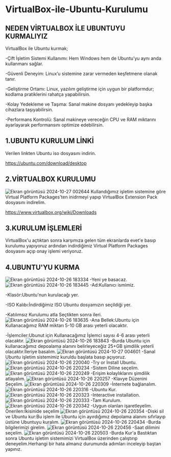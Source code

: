 # VirtualBox-ile-Ubuntu-Kurulumu
## NEDEN VİRTUALBOX İLE UBUNTUYU KURMALIYIZ
VirtualBox ile Ubuntu kurmak;

-Çift İşletim Sistemi Kullanımı: Hem Windows hem de Ubuntu’yu aynı anda kullanmanı sağlar.

-Güvenli Deneyim: Linux’u sistemine zarar vermeden keşfetmene olanak tanır.

-Geliştirme Ortamı: Linux, yazılım geliştirme için uygun bir platformdur; kodlama pratiklerini rahatça yapabilirsin.

-Kolay Yedekleme ve Taşıma: Sanal makine dosyanı yedekleyip başka cihazlara taşıyabilirsin.

-Performans Kontrolü: Sanal makineye vereceğin CPU ve RAM miktarını ayarlayarak performansını optimize edebilirsin.
## 1.UBUNTU KURULUM LİNKİ
Verilen linkten Ubuntu iso dosyasını indirin.

https://ubuntu.com/download/desktop
## 2.VİRTUALBOX KURULUMU
![Ekran görüntüsü 2024-10-27 002644](https://github.com/user-attachments/assets/7e58206a-d83a-4201-92ca-76c8b66e7aaa)
Kullandığımız işletim sistemine göre Virtual Platform Packages'ten inidrmeyi yapıp VirtualBox Extension Pack dosyasını indirelim.

https://www.virtualbox.org/wiki/Downloads
## 3.KURULUM İŞLEMLERİ
VirtualBox'u açtıktan sonra karşımıza gelen tüm ekranlarda evet'e basıp kurulumu yapıyoruz ardından indirdiğimiz Virtual Platform Packages dosyasını açıp onay işlemi veriyoruz.
## 4.UBUNTU'YU KURMA
![Ekran görüntüsü 2024-10-26 183334](https://github.com/user-attachments/assets/8ca0545a-70e4-42bb-8786-1910ff4e2a86)
-Yeni ye basacaz.
![Ekran görüntüsü 2024-10-26 183445](https://github.com/user-attachments/assets/ce0b1061-d7c8-4445-a5e1-b02b0ce725e3)
-Ad:Kullanıcı ismimiz.

-Klasör:Ubuntu'nun kurulacağı yer.

-ISO Kalıbı:İndirdiğimiz ISO Ubuntu dosyamızın seçildiği yer.

-Katılımsız Kurulumu atla Seçtikten sonra ileri.
![Ekran görüntüsü 2024-10-26 183635](https://github.com/user-attachments/assets/49586c18-b44b-4c09-a44d-3db8d45bc807)
-Ana Bellek:Ubuntu için Kullanacağımız RAM miktarı 5-10 GB arası yeterli olacaktır.

-İşlemciler:Ubunut için Kullanacağımız İşlemci sayısı 4-6 arası yeterli olacaktır.
![Ekran görüntüsü 2024-10-26 183843](https://github.com/user-attachments/assets/d76bf976-0c5b-4db3-9f9f-4cf3ef0cb84e)
-Burda Ubuntu için kullanacağımız depoalama alanını belirleyeceğiz 25+GB şimdilik yeterli olacaktır.İleriye basalım.
![Ekran görüntüsü 2024-10-27 004601](https://github.com/user-attachments/assets/8f0576c1-bfa9-4339-92b2-aeca2ea49b89)
-Sanal Ubuntu işletim sistemimiz kuruldu başlata basıp açıyoruz.
![Ekran görüntüsü 2024-10-26 220040](https://github.com/user-attachments/assets/bea3bc05-5705-41be-a4d6-22a70b6cce33)
-Try or İnstall Ubuntu.
![Ekran görüntüsü 2024-10-26 220234](https://github.com/user-attachments/assets/da220e08-2b0d-49ae-8c8d-9bcd60c10557)
-Sistem Diline seçelim.
![Ekran görüntüsü 2024-10-26 220249](https://github.com/user-attachments/assets/e8fddace-3eb3-4f19-b21b-a0fc608ab1c6)
-Erişim kolaylıklarını şimdilik atlayalım.
![Ekran görüntüsü 2024-10-26 220257](https://github.com/user-attachments/assets/96dad85f-0a98-4737-b27a-b31d9dfdf114)
-Klavye Düzenini Seçelim.
![Ekran görüntüsü 2024-10-26 220309](https://github.com/user-attachments/assets/d0351f62-fb23-48a7-b0f0-6c61cc3873bd)
-İnternete bağlanalım.
![Ekran görüntüsü 2024-10-26 220316](https://github.com/user-attachments/assets/cd90c679-3e8d-428c-94d2-d559662ad50c)
-Ubuntu Kur.
![Ekran görüntüsü 2024-10-26 220323](https://github.com/user-attachments/assets/77d2304f-db79-4fec-a99a-7e9b6f5a5f3e)
-Interactive installation.
![Ekran görüntüsü 2024-10-26 220333](https://github.com/user-attachments/assets/28a6dbe9-5685-4e58-bc7a-187a2ff1398e)
-Tam Kurulum.
![Ekran görüntüsü 2024-10-26 220342](https://github.com/user-attachments/assets/de10dde4-6f4d-46fb-94ce-f0563e9d6d4f)
-Uygun olanları işaretleyelim.
Önerilen:İkisinide seçelim
![Ekran görüntüsü 2024-10-26 220354](https://github.com/user-attachments/assets/1f89e1f3-7976-4a26-be3f-9796649fbbd0)
-Diski sil ve Ubuntu kur:Bu işlem ile Ubuntu için ayırdığımız depolama alanını sıfırlayıp üstüne Ubuntuyu kuralım.
![Ekran görüntüsü 2024-10-26 220434](https://github.com/user-attachments/assets/e2d8d85e-2d39-4cf7-9b41-84cb26e16ffd)
-Burda bilgilerimizi girelim.
![Ekran görüntüsü 2024-10-26 220456](https://github.com/user-attachments/assets/820e5a63-818c-4e6c-82c2-7147ec41c213)
-Saat dilimini seçelim.
![Ekran görüntüsü 2024-10-26 220503](https://github.com/user-attachments/assets/419640ad-e4f7-41f5-ba55-285aba71ce9c)
-Burda Kur'a Bastıktan sonra Ubuntu işletim sistemimizi VirtualBox üzerinden çalıştırıp deneyelim.Herhangi bir hata almanız durumunda adımları inceleyip baştan yapınız.













